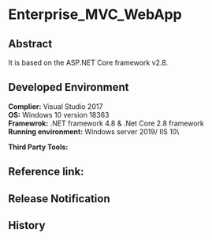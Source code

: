 # Enterprise_MVC_WebApp
## Abstract
It is based on the ASP.NET Core framework v2.8.
## Developed Environment
**Complier:** Visual Studio 2017\
**OS:** Windows 10 version 18363\
**Framewrok:** .NET framework 4.8 & .Net Core 2.8 framework\
**Running environment:** Windows server 2019/ IIS 10\

**Third Party Tools:**

## Reference link:

## Release Notification


## History
